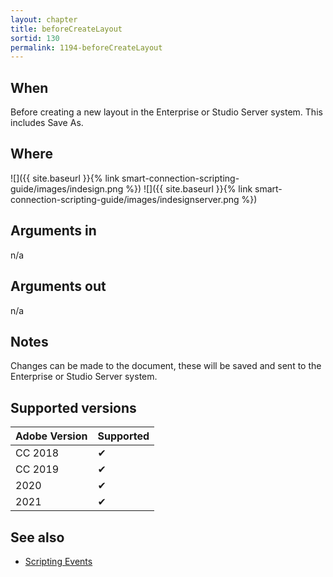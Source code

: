 ```yaml
---
layout: chapter
title: beforeCreateLayout
sortid: 130
permalink: 1194-beforeCreateLayout
---
```


## When

Before creating a new layout in the Enterprise or Studio Server system. This includes Save As.

## Where

![]({{ site.baseurl }}{% link smart-connection-scripting-guide/images/indesign.png %}) ![]({{ site.baseurl }}{% link smart-connection-scripting-guide/images/indesignserver.png %})

## Arguments in

n/a

## Arguments out

n/a

## Notes

Changes can be made to the document, these will be saved and sent to the Enterprise or Studio Server system.

## Supported versions

| Adobe Version | Supported |
|---------------|-----------|
| CC 2018       | ✔         |
| CC 2019       | ✔         |
| 2020          | ✔         |
| 2021          | ✔         |

## See also

* [Scripting Events](./index.md)